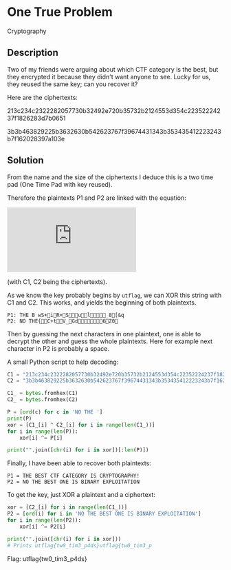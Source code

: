 # One True Problem

Cryptography

## Description

Two of my friends were arguing about which CTF category is the best, but they encrypted it because they didn't want anyone to see. Lucky for us, they reused the same key; can you recover it?

Here are the ciphertexts:

213c234c2322282057730b32492e720b35732b2124553d354c22352224237f1826283d7b0651

3b3b463829225b3632630b542623767f39674431343b353435412223243b7f162028397a103e

## Solution

From the name and the size of the ciphertexts I deduce this is a two time pad (One Time Pad with key reused). 

Therefore the plaintexts P1 and P2 are linked with the equation:

![](https://latex.codecogs.com/gif.latex?P_1%20%5Coplus%20P_2%20%3D%20C_1%20%5Coplus%20C_2)

(with C1, C2 being the ciphertexts).

As we know the key probably begins by `utflag`, we can XOR this string with C1 and C2. This works, and yields the beginning of both plaintexts. 

```
P1: THE B wS+iR+Sul_8[&q
P2: NO THE{C+tV_Gd6Z0
```

Then by guessing the next characters in one plaintext, one is able to decrypt the other and guess the whole plaintexts. Here for example next character in P2 is probably a space. 

A small Python script to help decoding:
```python
C1 = "213c234c2322282057730b32492e720b35732b2124553d354c22352224237f1826283d7b0651"
C2 = "3b3b463829225b3632630b542623767f39674431343b353435412223243b7f162028397a103e"

C1_ = bytes.fromhex(C1)
C2_ = bytes.fromhex(C2)

P = [ord(c) for c in 'NO THE ']
print(P)
xor = [C1_[i] ^ C2_[i] for i in range(len(C1_))]
for i in range(len(P)):
    xor[i] ^= P[i]

print("".join([chr(i) for i in xor])[:len(P)])
```

Finally, I have been able to recover both plaintexts:
```
P1 = THE BEST CTF CATEGORY IS CRYPTOGRAPHY!
P2 = NO THE BEST ONE IS BINARY EXPLOITATION
```

To get the key, just XOR a plaintext and a ciphertext:
```python
xor = [C2_[i] for i in range(len(C1_))]
P2 = [ord(i) for i in 'NO THE BEST ONE IS BINARY EXPLOITATION']
for i in range(len(P2)):
    xor[i] ^= P2[i]

print("".join([chr(i) for i in xor]))
# Prints utflag{tw0_tim3_p4ds}utflag{tw0_tim3_p
```

Flag: utflag{tw0_tim3_p4ds}
